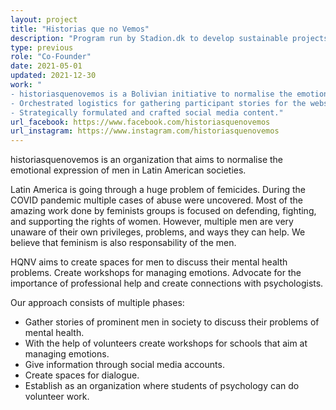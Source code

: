 ```yaml
---
layout: project
title: "Historias que no Vemos"
description: "Program run by Stadion.dk to develop sustainable projects in Copenhagen."
type: previous
role: "Co-Founder"
date: 2021-05-01
updated: 2021-12-30
work: "
- historiasquenovemos is a Bolivian initiative to normalise the emotional expression and recognition of the importance of men's mental health in Latin American societies.<br>
- Orchestrated logistics for gathering participant stories for the website and social media accounts.<br>
- Strategically formulated and crafted social media content."
url_facebook: https://www.facebook.com/historiasquenovemos
url_instagram: https://www.instagram.com/historiasquenovemos
---
```

historiasquenovemos is an organization that aims to normalise the emotional expression of men in Latin American societies.

Latin America is going through a huge problem of femicides. During the COVID pandemic multiple cases of abuse were uncovered. Most of the amazing work done by feminists groups is focused on defending, fighting, and supporting the rights of women. However, multiple men are very unaware of their own privileges, problems, and ways they can help. We believe that feminism is also responsability of the men.

HQNV aims to create spaces for men to discuss their mental health problems. Create workshops for managing emotions. Advocate for the importance of professional help and create connections with psychologists.

Our approach consists of multiple phases:

- Gather stories of prominent men in society to discuss their problems of mental health.
- With the help of volunteers create workshops for schools that aim at managing emotions.
- Give information through social media accounts.
- Create spaces for dialogue.
- Establish as an organization where students of psychology can do volunteer work.
